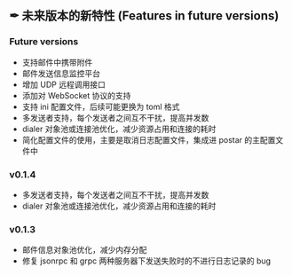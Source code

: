## ✒ 未来版本的新特性 (Features in future versions)

### Future versions
* 支持邮件中携带附件
* 邮件发送信息监控平台
* 增加 UDP 远程调用接口
* 添加对 WebSocket 协议的支持
* 支持 ini 配置文件，后续可能更换为 toml 格式
* 多发送者支持，每个发送者之间互不干扰，提高并发数
* dialer 对象池或连接池优化，减少资源占用和连接的耗时
* 简化配置文件的使用，主要是取消日志配置文件，集成进 postar 的主配置文件中

### v0.1.4
* 多发送者支持，每个发送者之间互不干扰，提高并发数
* dialer 对象池或连接池优化，减少资源占用和连接的耗时

### v0.1.3
* 邮件信息对象池优化，减少内存分配
* 修复 jsonrpc 和 grpc 两种服务器下发送失败时的不进行日志记录的 bug
